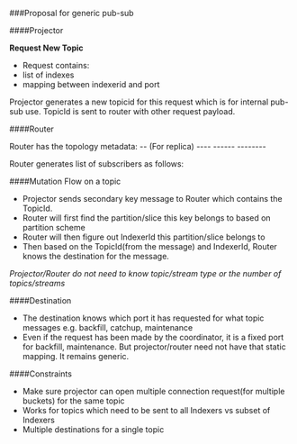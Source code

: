 ###Proposal for generic pub-sub

####Projector

**Request New Topic**

- Request contains:
 - list of indexes
 - mapping between indexerid and port

Projector generates a new topicid for this request which is for internal pub-sub use.
TopicId is sent to router with other request payload.

####Router

Router has the topology metadata:
<IndexId>
-- <IndexInstance> (For replica)
---- <Partition>
------ <Slice>
-------- <IndexerId>

Router generates list of subscribers as follows:
<TopicId><IndexerId><Port>


####Mutation Flow on a topic

- Projector sends secondary key message to Router which contains the TopicId.
- Router will first find the partition/slice this key belongs to based on partition scheme
- Router will then figure out IndexerId this partition/slice belongs to
- Then based on the TopicId(from the message) and IndexerId, Router knows the destination for the message.

*Projector/Router do not need to know topic/stream type or the number of topics/streams*

####Destination
- The destination knows which port it has requested for what topic messages e.g. backfill, catchup, maintenance
- Even if the request has been made by the coordinator, it is a fixed port for backfill, maintenance.
But projector/router need not have that static mapping. It remains generic.

####Constraints
- Make sure projector can open multiple connection request(for multiple buckets) for the same topic
- Works for topics which need to be sent to all Indexers vs subset of Indexers
- Multiple destinations for a single topic
